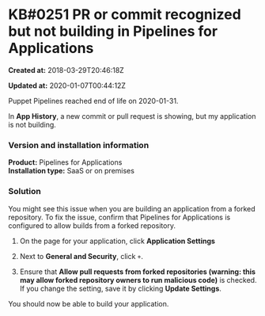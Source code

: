 # KB\#0251 PR or commit recognized but not building in Pipelines for Applications

**Created at:** 2018-03-29T20:46:18Z

**Updated at:** 2020-01-07T00:44:12Z

Puppet Pipelines reached end of life on 2020-01-31. 

In **App History**, a new commit or pull request is showing, but my
application is not building.

### Version and installation information

**Product:** Pipelines for Applications  
**Installation type:** SaaS or on premises

### Solution

You might see this issue when you are building an application from a
forked repository. To fix the issue, confirm that Pipelines for
Applications is configured to allow builds from a forked repository.

1.  On the page for your application, click **Application Settings**

2.  Next to **General and Security**, click `+`.

3.  Ensure that **Allow pull requests from forked repositories (warning:
    this may allow forked repository owners to run malicious code)** is
    checked. If you change the setting, save it by clicking **Update
    Settings**.

You should now be able to build your application.
